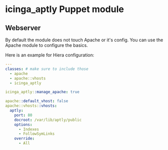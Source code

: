 # icinga_aptly Puppet module

## Webserver

By default the module does not touch Apache or it's config. You can use the Apache module to configure the basics.

Here is an example for Hiera configuration:

```yaml
---
classes: # make sure to include those
  - apache
  - apache::vhosts
  - icinga_aptly

icinga_aptly::manage_apache: true

apache::default_vhost: false
apache::vhosts::vhosts:
  aptly:
    port: 80
    docroot: /var/lib/aptly/public
    options:
      - Indexes
      - FollowSymLinks
    override:
      - All
```
